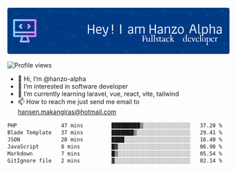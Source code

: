 ![Header](./github-header-image.png)

![Profile views](https://gpvc.arturio.dev/hanzo-alpha)

- 👋 Hi, I’m @hanzo-alpha
- 👀 I’m interested in software developer
- 🌱 I’m currently learning laravel, vue, react, vite, tailwind
- 📫 How to reach me just send me email to hansen.makangiras@hotmail.com 

<!---
hanzo-alpha/hanzo-alpha is a ✨ special ✨ repository because its `README.md` (this file) appears on your GitHub profile.
You can click the Preview link to take a look at your changes.
--->

<!--START_SECTION:waka-->

```text
PHP              47 mins         █████████▒░░░░░░░░░░░░░░░   37.20 %
Blade Template   37 mins         ███████▒░░░░░░░░░░░░░░░░░   29.41 %
JSON             20 mins         ████░░░░░░░░░░░░░░░░░░░░░   16.40 %
JavaScript       8 mins          █▓░░░░░░░░░░░░░░░░░░░░░░░   06.98 %
Markdown         7 mins          █▒░░░░░░░░░░░░░░░░░░░░░░░   05.54 %
GitIgnore file   2 mins          ▓░░░░░░░░░░░░░░░░░░░░░░░░   02.14 %
```

<!--END_SECTION:waka-->
